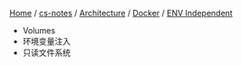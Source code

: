 [Home](https://mengxianbin.github.io) /
[cs-notes](https://mengxianbin.github.io/cs-notes/content) /
[Architecture](https://mengxianbin.github.io/cs-notes/content/Architecture) /
[Docker](https://mengxianbin.github.io/cs-notes/content/Architecture/Docker) /
[ENV Independent](https://mengxianbin.github.io/cs-notes/content/Architecture/Docker/ENV%20Independent)

* Volumes
* 环境变量注入
* 只读文件系统
